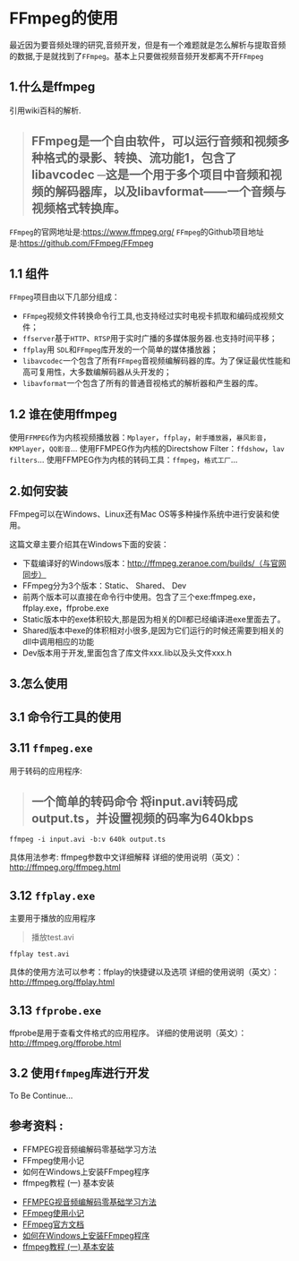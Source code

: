 # FFmpeg的使用

最近因为要音频处理的研究,音频开发，但是有一个难题就是怎么解析与提取音频的数据,于是就找到了`FFmpeg`。基本上只要做视频音频开发都离不开`FFmpeg`

## 1.什么是ffmpeg
引用wiki百科的解析.

> FFmpeg是一个自由软件，可以运行音频和视频多种格式的录影、转换、流功能1，包含了libavcodec ─这是一个用于多个项目中音频和视频的解码器库，以及libavformat——一个音频与视频格式转换库。
> -

`FFmpeg`的官网地址是:https://www.ffmpeg.org/
`FFmpeg`的Github项目地址是:https://github.com/FFmpeg/FFmpeg

## 1.1 组件
`FFmpeg`项目由以下几部分组成：

- `FFmpeg`视频文件转换命令行工具,也支持经过实时电视卡抓取和编码成视频文件；
- `ffserver`基于`HTTP`、`RTSP`用于实时广播的多媒体服务器.也支持时间平移；
- `ffplay`用 `SDL`和`FFmpeg`库开发的一个简单的媒体播放器；
- `libavcodec`一个包含了所有`FFmpeg`音视频编解码器的库。为了保证最优性能和高可复用性，大多数编解码器从头开发的；
- `libavformat`一个包含了所有的普通音视格式的解析器和产生器的库。

## 1.2 谁在使用ffmpeg
使用`FFMPEG`作为内核视频播放器：`Mplayer`，`ffplay`，`射手播放器`，`暴风影音`，`KMPlayer`，`QQ影音`...
使用FFMPEG作为内核的Directshow Filter：`ffdshow`，`lav filters`...
使用FFMPEG作为内核的转码工具：`ffmpeg`，`格式工厂`...

## 2.如何安装
FFmpeg可以在Windows、Linux还有Mac OS等多种操作系统中进行安装和使用。

这篇文章主要介绍其在Windows下面的安装：

- 下载编译好的Windows版本：http://ffmpeg.zeranoe.com/builds/（与官网同步）
- FFmpeg分为3个版本：Static、 Shared、 Dev
- 前两个版本可以直接在命令行中使用。包含了三个exe:ffmpeg.exe，ffplay.exe，ffprobe.exe
- Static版本中的exe体积较大,那是因为相关的Dll都已经编译进exe里面去了。
- Shared版本中exe的体积相对小很多,是因为它们运行的时候还需要到相关的dll中调用相应的功能
- Dev版本用于开发,里面包含了库文件xxx.lib以及头文件xxx.h

## 3.怎么使用

## 3.1 命令行工具的使用
## 3.11 `ffmpeg.exe`

用于转码的应用程序:

> 一个简单的转码命令 将input.avi转码成output.ts，并设置视频的码率为640kbps
> -

```
ffmpeg -i input.avi -b:v 640k output.ts
```

具体用法参考: ffmpeg参数中文详细解释
详细的使用说明（英文）：http://ffmpeg.org/ffmpeg.html

## 3.12 `ffplay.exe`
主要用于播放的应用程序

> 播放test.avi

```
ffplay test.avi

```

具体的使用方法可以参考：ffplay的快捷键以及选项
详细的使用说明（英文）：http://ffmpeg.org/ffplay.html

## 3.13 `ffprobe.exe`
ffprobe是用于查看文件格式的应用程序。
详细的使用说明（英文）：http://ffmpeg.org/ffprobe.html

## 3.2 使用`ffmpeg`库进行开发
To Be Continue...
## 参考资料 :

- FFMPEG视音频编解码零基础学习方法
- FFmpeg使用小记
- 如何在Windows上安装FFmpeg程序
- ffmpeg教程 (一) 基本安装

<ul>
<li><a href="https://link.jianshu.com?t=http://blog.csdn.net/leixiaohua1020/article/details/15811977" target="_blank" rel="nofollow">FFMPEG视音频编解码零基础学习方法</a></li>
<li><a href="https://link.jianshu.com?t=http://yuanhuan.blog.51cto.com/3367116/1246370" target="_blank" rel="nofollow">FFmpeg使用小记</a></li>
<li><a href="https://link.jianshu.com?t=http://ffmpeg.org/documentation.html" target="_blank" rel="nofollow">FFmpeg官方文档</a></li>
<li><a href="https://link.jianshu.com?t=http://zh.wikihow.com/%E5%9C%A8Windows%E4%B8%8A%E5%AE%89%E8%A3%85FFmpeg%E7%A8%8B%E5%BA%8F" target="_blank" rel="nofollow">如何在Windows上安装FFmpeg程序</a></li>
<li><a href="https://link.jianshu.com?t=http://alleni123.iteye.com/blog/2028433" target="_blank" rel="nofollow">ffmpeg教程 (一) 基本安装</a></li>
</ul>
